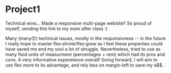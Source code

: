 # Project1

Technical wins... Made a responsive multi-page website!! So proud of myself, sending this link to my mom after class :) 

Many (many🙃) technical issues, mostly in the responsivness -- in the future I really hope to master flex:shrink/flex:grow as I feel these properties could have saved me and my soul a lot of struggle. Nevertheless, tried to use as many fluid units of measurment (percentages + rem) which had its pros and cons. A very informative expereience overall! Going forward, I will aim to use flex more to its advantage, and rely less on margin-left to save my a$$. 


